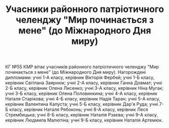 ﻿---
title: Учасники районного патріотичного челенджу "Мир починається з мене" (до Міжнародного Дня миру)
---

КГ №55 КМР вітає учасників районного патріотичного челенджу "Мир починається з мене" (до Міжнародного Дня миру). Нагорождені дипломами: учні 1-А класу, керівник Вікторія Фербей; учні 1-Б класу, керівник Світлана Заярнюк; учні 2-А класу, керівник Ганна Довмат; учні 2-Б класу, керівник Олена Лисенко; учні 3-А класу, керівник Ніна Мугак; учні 3-Б класу, керівник Олена Половинкина; учні 4-А класу, керівник Наталя Старікова; учні 4-Б класу, керівник Надія Таран; учні 5-А класу, керівник Валентина Капуста; учні 5-Б класу, керівник Дар'я Руда; учні 7-Б класу, керівник Наталя Рябоконь; учні 8-А класу, керівник Леся Стрембицька; учні 8-Б класу, керівник Наталія Рзаєва; учні 9-А класу, керівник Людмила Малютіна; учні 9-Б класу, керівник Наталія Артемюк.

<slideshow />
